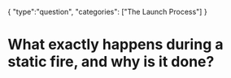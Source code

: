 {
    "type":"question",
    "categories": ["The Launch Process"]
}

# What exactly happens during a static fire, and why is it done?
